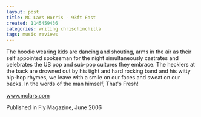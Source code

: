 ```yaml
---
layout: post
title: MC Lars Horris - 93ft East
created: 1145459436
categories: writing chrischinchilla
tags: music reviews
---
```


The hoodie wearing kids are dancing and shouting, arms in the air as their self appointed spokesman for the night simultaneously castrates and celebrates the US pop and sub-pop cultures they embrace. The hecklers at the back are drowned out by his tight and hard rocking band and his witty hip-hop rhymes, we leave with a smile on our faces and sweat on our backs. In the words of the man himself, That's Fresh!

<a href='http://www.mclars.com' target='_blank'>www.mclars.com</a>

Published in Fly Magazine, June 2006
